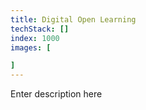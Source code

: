 ```yaml
---
title: Digital Open Learning
techStack: []
index: 1000
images: [

]
---
```

 
Enter description here